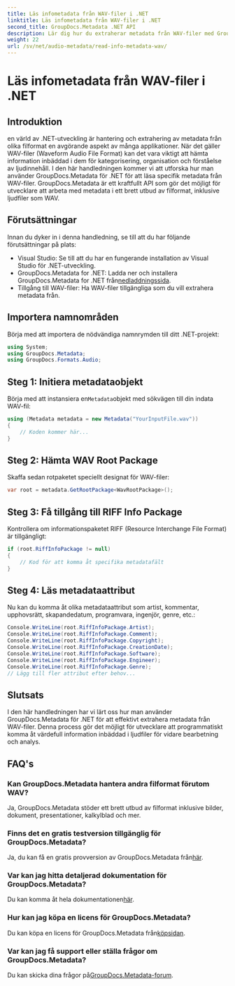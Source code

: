 ```yaml
---
title: Läs infometadata från WAV-filer i .NET
linktitle: Läs infometadata från WAV-filer i .NET
second_title: GroupDocs.Metadata .NET API
description: Lär dig hur du extraherar metadata från WAV-filer med GroupDocs.Metadata för .NET. Dyk in i denna steg-för-steg handledning för att utnyttja metadata för hantering av ljudfiler.
weight: 22
url: /sv/net/audio-metadata/read-info-metadata-wav/
---
```


# Läs infometadata från WAV-filer i .NET

## Introduktion
en värld av .NET-utveckling är hantering och extrahering av metadata från olika filformat en avgörande aspekt av många applikationer. När det gäller WAV-filer (Waveform Audio File Format) kan det vara viktigt att hämta information inbäddad i dem för kategorisering, organisation och förståelse av ljudinnehåll.
I den här handledningen kommer vi att utforska hur man använder GroupDocs.Metadata för .NET för att läsa specifik metadata från WAV-filer. GroupDocs.Metadata är ett kraftfullt API som gör det möjligt för utvecklare att arbeta med metadata i ett brett utbud av filformat, inklusive ljudfiler som WAV.
## Förutsättningar
Innan du dyker in i denna handledning, se till att du har följande förutsättningar på plats:
- Visual Studio: Se till att du har en fungerande installation av Visual Studio för .NET-utveckling.
-  GroupDocs.Metadata for .NET: Ladda ner och installera GroupDocs.Metadata for .NET från[nedladdningssida](https://releases.groupdocs.com/metadata/net/).
- Tillgång till WAV-filer: Ha WAV-filer tillgängliga som du vill extrahera metadata från.

## Importera namnområden
Börja med att importera de nödvändiga namnrymden till ditt .NET-projekt:
```csharp
using System;
using GroupDocs.Metadata;
using GroupDocs.Formats.Audio;
```
## Steg 1: Initiera metadataobjekt
 Börja med att instansiera en`Metadata`objekt med sökvägen till din indata WAV-fil:
```csharp
using (Metadata metadata = new Metadata("YourInputFile.wav"))
{
    // Koden kommer här...
}
```
## Steg 2: Hämta WAV Root Package
Skaffa sedan rotpaketet speciellt designat för WAV-filer:
```csharp
var root = metadata.GetRootPackage<WavRootPackage>();
```
## Steg 3: Få tillgång till RIFF Info Package
Kontrollera om informationspaketet RIFF (Resource Interchange File Format) är tillgängligt:
```csharp
if (root.RiffInfoPackage != null)
{
    // Kod för att komma åt specifika metadatafält
}
```
## Steg 4: Läs metadataattribut
Nu kan du komma åt olika metadataattribut som artist, kommentar, upphovsrätt, skapandedatum, programvara, ingenjör, genre, etc.:
```csharp
Console.WriteLine(root.RiffInfoPackage.Artist);
Console.WriteLine(root.RiffInfoPackage.Comment);
Console.WriteLine(root.RiffInfoPackage.Copyright);
Console.WriteLine(root.RiffInfoPackage.CreationDate);
Console.WriteLine(root.RiffInfoPackage.Software);
Console.WriteLine(root.RiffInfoPackage.Engineer);
Console.WriteLine(root.RiffInfoPackage.Genre);
// Lägg till fler attribut efter behov...
```

## Slutsats
I den här handledningen har vi lärt oss hur man använder GroupDocs.Metadata för .NET för att effektivt extrahera metadata från WAV-filer. Denna process gör det möjligt för utvecklare att programmatiskt komma åt värdefull information inbäddad i ljudfiler för vidare bearbetning och analys.

## FAQ's
### Kan GroupDocs.Metadata hantera andra filformat förutom WAV?
Ja, GroupDocs.Metadata stöder ett brett utbud av filformat inklusive bilder, dokument, presentationer, kalkylblad och mer.
### Finns det en gratis testversion tillgänglig för GroupDocs.Metadata?
 Ja, du kan få en gratis provversion av GroupDocs.Metadata från[här](https://releases.groupdocs.com/).
### Var kan jag hitta detaljerad dokumentation för GroupDocs.Metadata?
 Du kan komma åt hela dokumentationen[här](https://tutorials.groupdocs.com/metadata/net/).
### Hur kan jag köpa en licens för GroupDocs.Metadata?
 Du kan köpa en licens för GroupDocs.Metadata från[köpsidan](https://purchase.groupdocs.com/buy).
### Var kan jag få support eller ställa frågor om GroupDocs.Metadata?
 Du kan skicka dina frågor på[GroupDocs.Metadata-forum](https://forum.groupdocs.com/c/metadata/14).